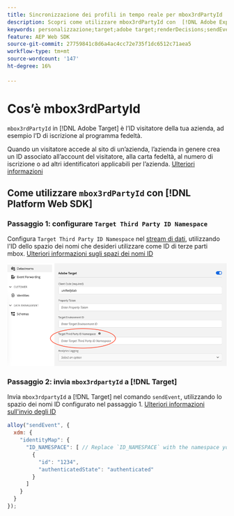 ```yaml
---
title: Sincronizzazione dei profili in tempo reale per mbox3rdPartyId
description: Scopri come utilizzare mbox3rdPartyId con  [!DNL Adobe Experience Platform Web SDK].
keywords: personalizzazione;target;adobe target;renderDecisions;sendEvent;mbox3rdPartyId;
feature: AEP Web SDK
source-git-commit: 27759841c8d6a4ac4cc72e735f1dc6512c71aea5
workflow-type: tm+mt
source-wordcount: '147'
ht-degree: 16%

---
```


# Cos’è mbox3rdPartyId

`mbox3rdPartyId` in [!DNL Adobe Target] è l’ID visitatore della tua azienda, ad esempio l’D di iscrizione al programma fedeltà.

Quando un visitatore accede al sito di un’azienda, l’azienda in genere crea un ID associato all’account del visitatore, alla carta fedeltà, al numero di iscrizione o ad altri identificatori applicabili per l’azienda. [Ulteriori informazioni](https://experienceleague.adobe.com/docs/target/using/audiences/visitor-profiles/3rd-party-id.html?lang=it#)

## Come utilizzare `mbox3rdPartyId` con [!DNL Platform Web SDK]

### Passaggio 1: configurare `Target Third Party ID Namespace`

Configura `Target Third Party ID Namespace` nel [stream di dati](https://experienceleague.adobe.com/it/docs/experience-platform/datastreams/overview), utilizzando l&#39;ID dello spazio dei nomi che desideri utilizzare come ID di terze parti mbox. [Ulteriori informazioni sugli spazi dei nomi ID](https://experienceleague.adobe.com/docs/experience-platform/identity/namespaces.html?lang=it)

![Interfaccia utente di Experience Platform con il campo spazio dei nomi dell&#39;ID di terze parti di Target.](/help/dev/implement/client-side/aep-web-sdk/assets/mbox3rdpartyid.png)

### Passaggio 2: invia `mbox3rdpartyId` a [!DNL Target]

Invia `mbox3rdpartyId` a [!DNL Target] nel comando `sendEvent`, utilizzando lo spazio dei nomi ID configurato nel passaggio 1.
[Ulteriori informazioni sull&#39;invio degli ID](../../identity/overview.md#syncing-identities)

```javascript
alloy("sendEvent", {
  xdm: {
    "identityMap": {
      "ID_NAMESPACE": [ // Replace `ID_NAMESPACE` with the namespace you have configured in Step 1.
        {
          "id": "1234",
          "authenticatedState": "authenticated"
        }
      ]
    }
  }
});
```
